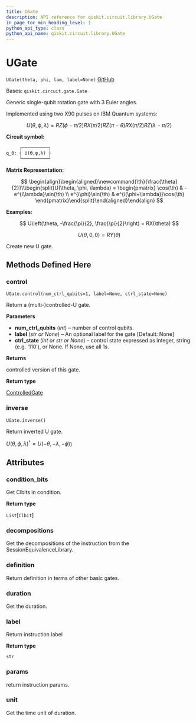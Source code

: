```yaml
---
title: UGate
description: API reference for qiskit.circuit.library.UGate
in_page_toc_min_heading_level: 1
python_api_type: class
python_api_name: qiskit.circuit.library.UGate
---
```


# UGate

<span id="qiskit.circuit.library.UGate" />

`UGate(theta, phi, lam, label=None)` [GitHub](https://github.com/qiskit/qiskit/tree/stable/0.19/qiskit/circuit/library/standard_gates/u.py "view source code")

Bases: `qiskit.circuit.gate.Gate`

Generic single-qubit rotation gate with 3 Euler angles.

Implemented using two X90 pulses on IBM Quantum systems:

$$
U(\theta, \phi, \lambda) =
    RZ(\phi - \pi/2) RX(\pi/2) RZ(\pi - \theta) RX(\pi/2) RZ(\lambda - \pi/2)
$$

**Circuit symbol:**

```python
     ┌──────────┐
q_0: ┤ U(ϴ,φ,λ) ├
     └──────────┘
```

**Matrix Representation:**

$$
 \begin{align}\begin{aligned}\newcommand{\th}{\frac{\theta}{2}}\\\begin{split}U(\theta, \phi, \lambda) =
    \begin{pmatrix}
        \cos(\th)          & -e^{i\lambda}\sin(\th) \\
        e^{i\phi}\sin(\th) & e^{i(\phi+\lambda)}\cos(\th)
    \end{pmatrix}\end{split}\end{aligned}\end{align} 
$$

**Examples:**

$$
U\left(\theta, -\frac{\pi}{2}, \frac{\pi}{2}\right) = RX(\theta)
$$

$$
U(\theta, 0, 0) = RY(\theta)
$$

Create new U gate.

## Methods Defined Here

### control

<span id="qiskit.circuit.library.UGate.control" />

`UGate.control(num_ctrl_qubits=1, label=None, ctrl_state=None)`

Return a (multi-)controlled-U gate.

**Parameters**

*   **num\_ctrl\_qubits** (*int*) – number of control qubits.
*   **label** (*str or None*) – An optional label for the gate \[Default: None]
*   **ctrl\_state** (*int or str or None*) – control state expressed as integer, string (e.g. ‘110’), or None. If None, use all 1s.

**Returns**

controlled version of this gate.

**Return type**

[ControlledGate](qiskit.circuit.ControlledGate "qiskit.circuit.ControlledGate")

### inverse

<span id="qiskit.circuit.library.UGate.inverse" />

`UGate.inverse()`

Return inverted U gate.

$U(\theta,\phi,\lambda)^{\dagger} =U(-\theta,-\lambda,-\phi)$)

## Attributes

<span id="qiskit.circuit.library.UGate.condition_bits" />

### condition\_bits

Get Clbits in condition.

**Return type**

`List`\[`Clbit`]

<span id="qiskit.circuit.library.UGate.decompositions" />

### decompositions

Get the decompositions of the instruction from the SessionEquivalenceLibrary.

<span id="qiskit.circuit.library.UGate.definition" />

### definition

Return definition in terms of other basic gates.

<span id="qiskit.circuit.library.UGate.duration" />

### duration

Get the duration.

<span id="qiskit.circuit.library.UGate.label" />

### label

Return instruction label

**Return type**

`str`

<span id="qiskit.circuit.library.UGate.params" />

### params

return instruction params.

<span id="qiskit.circuit.library.UGate.unit" />

### unit

Get the time unit of duration.


